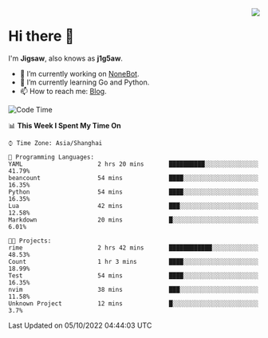 <a href="#">
  <img align="right" src="https://github-readme-stats.vercel.app/api?username=j1g5awi&count_private=true&show_icons=true&title_color=80070B&text_color=B3B3B3&bg_color=212121&icon_color=80070B" />
</a>

# Hi there 👋

I'm **Jigsaw**, also knows as **j1g5aw**.

- 🔭 I’m currently working on [NoneBot](https://github.com/nonebot).
- 🌱 I’m currently learning Go and Python.
- 📫 How to reach me: [Blog](https://blog.maddestroyer.xyz/).

<!--START_SECTION:waka-->
![Code Time](http://img.shields.io/badge/Code%20Time-892%20hrs%2042%20mins-blue)

📊 **This Week I Spent My Time On** 

```text
⌚︎ Time Zone: Asia/Shanghai

💬 Programming Languages: 
YAML                     2 hrs 20 mins       ██████████░░░░░░░░░░░░░░░   41.79% 
beancount                54 mins             ████░░░░░░░░░░░░░░░░░░░░░   16.35% 
Python                   54 mins             ████░░░░░░░░░░░░░░░░░░░░░   16.35% 
Lua                      42 mins             ███░░░░░░░░░░░░░░░░░░░░░░   12.58% 
Markdown                 20 mins             █░░░░░░░░░░░░░░░░░░░░░░░░   6.01%

🐱‍💻 Projects: 
rime                     2 hrs 42 mins       ████████████░░░░░░░░░░░░░   48.53% 
Count                    1 hr 3 mins         ████░░░░░░░░░░░░░░░░░░░░░   18.99% 
Test                     54 mins             ████░░░░░░░░░░░░░░░░░░░░░   16.35% 
nvim                     38 mins             ███░░░░░░░░░░░░░░░░░░░░░░   11.58% 
Unknown Project          12 mins             █░░░░░░░░░░░░░░░░░░░░░░░░   3.7%

```


 Last Updated on 05/10/2022 04:44:03 UTC
<!--END_SECTION:waka-->
